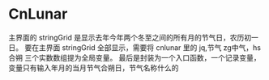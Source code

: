 # CnLunar
主界面的 stringGrid 是显示去年今年两个冬至之间的所有月的节气日，农历初一日。
要在主界面 stringGrid 全部显示，需要将 cnlunar 里的 jq,节气 zg中气，hs合朔 三个实数数组提为全局变量。
最后是封装为一个入口函数，一个记录变量，变量只有输入年月的当月节气合朔日，节气名称什么的
